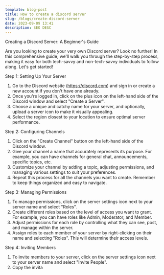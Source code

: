 ```yaml
---
template: blog-post
title: How to create a discord server
slug: /blogs/create-discord-server
date: 2023-09-09 13:41
description: SEO DESC
---
```

Creating a Discord Server: A Beginner's Guide

Are you looking to create your very own Discord server? Look no further! In this comprehensive guide, we'll walk you through the step-by-step process, making it easy for both tech-savvy and non-tech-savvy individuals to follow along. Let's get started!

Step 1: Setting Up Your Server

1. Go to the Discord website (https://discord.com) and sign in or create a new account if you don't have one already.
2. Once you're logged in, click on the plus icon on the left-hand side of the Discord window and select "Create a Server".
3. Choose a unique and catchy name for your server, and optionally, upload a server icon to make it visually appealing.
4. Select the region closest to your location to ensure optimal server performance.

Step 2: Configuring Channels

1. Click on the "Create Channel" button on the left-hand side of the Discord window.
2. Give your channel a name that accurately represents its purpose. For example, you can have channels for general chat, announcements, specific topics, etc.
3. Customize your channel by adding a topic, adjusting permissions, and managing various settings to suit your preferences.
4. Repeat this process for all the channels you want to create. Remember to keep things organized and easy to navigate.

Step 3: Managing Permissions

1. To manage permissions, click on the server settings icon next to your server name and select "Roles".
2. Create different roles based on the level of access you want to grant. For example, you can have roles like Admin, Moderator, and Member.
3. Adjust permissions for each role by controlling what they can see, post, and manage within the server.
4. Assign roles to each member of your server by right-clicking on their name and selecting "Roles". This will determine their access levels.

Step 4: Inviting Members

1. To invite members to your server, click on the server settings icon next to your server name and select "Invite People".
2. Copy the invita